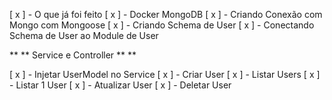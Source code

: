 [ x ] - O que já foi feito
[ x ] - Docker MongoDB
[ x ] - Criando Conexão com Mongo com Mongoose
[ x ] - Criando Schema de User
[ x ] - Conectando Schema de User ao Module de User

\*\* ** Service e Controller ** \*\*

[ x ] - Injetar UserModel no Service
[ x ] - Criar User
[ x ] - Listar Users
[ x ] - Listar 1 User
[ x ] - Atualizar User
[ x ] - Deletar User
